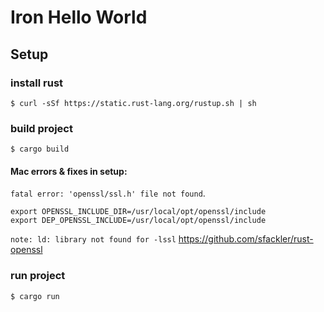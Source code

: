 # Iron Hello World

## Setup


### install rust
```$ curl -sSf https://static.rust-lang.org/rustup.sh | sh```

### build project
```$ cargo build```

#### Mac errors & fixes in setup:
`fatal error: 'openssl/ssl.h' file not found`.
```
export OPENSSL_INCLUDE_DIR=/usr/local/opt/openssl/include
export DEP_OPENSSL_INCLUDE=/usr/local/opt/openssl/include
```

`note: ld: library not found for -lssl`
https://github.com/sfackler/rust-openssl

### run project
```
$ cargo run
```
